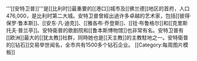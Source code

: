 '''[[安特卫普]]'''是[[比利时]]最重要的[[港口]]城市及[[佛兰德]]地区的首府，人口476,000，是比利时第二大城。安特卫普曾經出過许多卓越的艺术家，包括[[彼得·保罗·鲁本斯]]、[[安东·凡·迪克]]、[[雅各布·乔登斯]]、[[铨·布鲁格尔]]和[[克里斯托夫·普兰亭]]。安特衛普的歌剧院和[[鲁本斯博物馆]]也非常有名。安特卫普有[[欧洲]]最大的[[犹太教]]社群，同時她也是[[天主教]]的主教駐地之一。安特衛普的[[钻石]]交易举世闻名，全市共有1500多个钻石企业。
<noinclude>[[Category:每周图片模板]]</noinclude>